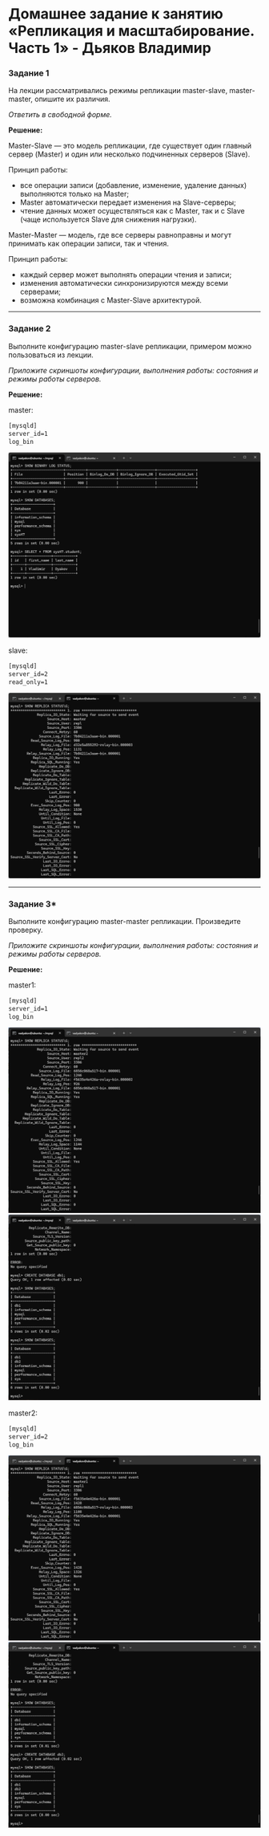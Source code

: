 # Домашнее задание к занятию «Репликация и масштабирование. Часть 1» - Дьяков Владимир

### Задание 1

На лекции рассматривались режимы репликации master-slave, master-master, опишите их различия.

*Ответить в свободной форме.*

**Решение:**

Master-Slave — это модель репликации, где существует один главный сервер (Master) и один или несколько подчиненных серверов (Slave).

Принцип работы:
- все операции записи (добавление, изменение, удаление данных) выполняются только на Master;
- Master автоматически передает изменения на Slave-серверы;
- чтение данных может осуществляться как с Master, так и с Slave (чаще используется Slave для снижения нагрузки).

Master-Master — модель, где все серверы равноправны и могут принимать как операции записи, так и чтения.

Принцип работы:
- каждый сервер может выполнять операции чтения и записи;
- изменения автоматически синхронизируются между всеми серверами;
- возможна комбинация с Master-Slave архитектурой.

---

### Задание 2

Выполните конфигурацию master-slave репликации, примером можно пользоваться из лекции.

*Приложите скриншоты конфигурации, выполнения работы: состояния и режимы работы серверов.*

**Решение:**

master:

```
[mysqld]
server_id=1
log_bin
```

![img](img/2-01.png)

slave:

```
[mysqld]
server_id=2
read_only=1
```

![img](img/2-02.png)


---

### Задание 3* 

Выполните конфигурацию master-master репликации. Произведите проверку.

*Приложите скриншоты конфигурации, выполнения работы: состояния и режимы работы серверов.*

**Решение:**

master1:

```
[mysqld]
server_id=1
log_bin
```

![img](img/3-01.png)
![img](img/3-02.png)

master2:

```
[mysqld]
server_id=2
log_bin
```

![img](img/3-03.png)
![img](img/3-04.png)